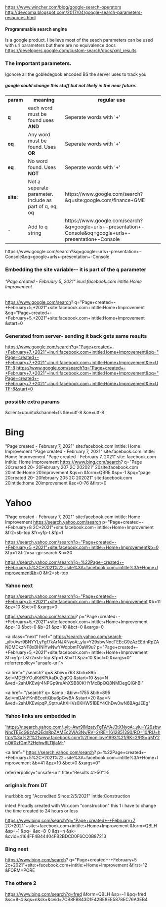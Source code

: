 https://www.wincher.com/blog/google-search-operators
http://devcoma.blogspot.com/2017/04/google-search-parameters-resources.html

#### Programmable search engine
Is a google product. I believe most of the seach parameters can be used with url parameters but there are no equivalence docs
https://developers.google.com/custom-search/docs/xml_results

### The important parameters. 
Igonore all the gobledegook encoded BS the server uses to track you
##### google could change this stuff but not likely in the near future.
<table>
    <tr>
        <th>param</th>
        <th>meaning</th>
        <th>regular use</th>
    </tr>
    <tr>
        <td><strong>q</strong></td>
        <td>each word must be found uses <strong>AND</strong></td>
        <td>Seperate words with '+'</td>
    </tr>
    <tr>
        <td><strong>oq</strong></td>
        <td>Any word must be found. Uses <strong>OR</strong></td>
        <td>Seperate words with '+'</td>
    <tr>
        <td><strong>eq</strong></td>
        <td>No word found. Uses <strong>NOT</strong></td>
        <td>Seperate words with '+'</td>
    </tr>
    <tr>
        <td><strong>site:</strong></td>
        <td>Not a seperate parameter. Include as part of q, eq, oq</td>
        <td>https://www.google.com/search?&q=site:google.com/finance+GME</td>
    </tr>
    <tr>
        <td><strong>-</strong></td>
        <td>Add to q string</td>
        <td>https://www.google.com/search?&q=google+urls+-presentation+-Console&oq=google+urls+-presentation+-Console</td>
    </tr>
</table>
https://www.google.com/search?&q=google+urls+-presentation+-Console&oq=google+urls+-presentation+-Console

### Embedding the site variable-- it is part of the q parameter
###### "Page created - February 5, 2021" inurl:facebook.com intitle:Home Improvement
https://www.google.com/search?
q="Page+created+-+February+5,+2021"+site:facebook.com+intitle:Home+Improvement
&oq="Page+created+-+February+5,+2021"+site:facebook.com+intitle:Home+Improvement
&start=0

### Generated from server- sending it back gets same results
https://www.google.com/search?q="Page+created+-+February+7,+2021"+inurl:facebook.com+intitle:Home+Improvement&oq="Page+created+-+February+7,+2021"+inurl:facebook.com+intitle:Home+Improvement&ie=UTF-8
https://www.google.com/search?q="Page+created+-+February+7,+2021"+inurl:facebook.com+intitle:Home+Improvement&oq="Page+created+-+February+7,+2021"+inurl:facebook.com+intitle:Home+Improvement&ie=UTF-8&start=0

### possible extra params
&client=ubuntu&channel=fs
&ie=utf-8
&oe=utf-8

# Bing
"Page created - February 7, 2021" site:facebook.com intitle: Home Improvement
"Page created - February 7, 2021" site:facebook.com intitle: Home Improvement
"Page created - February 7, 2021" site: facebook.com intitle: Home Improvement
https://www.bing.com/search?
q="Page 20created 20- 20February 207 2C 202021" 20site:facebook.com 20intitle:Home 20Improvement
&qs=n
&form=QBRE
&sp=-1
&pq="page 20created 20- 20february 205 2C 202021" site:facebook.com 20intitle:home 20improvement
&sc=0-76
&first=0

# Yahoo
"Page created - February 7, 2021" site:facebook.com intitle: Home Improvement
https://search.yahoo.com/search
p="Page+created+-+February+8 2C+2021"+site:facebook.com+intitle:+Home+Improvement
&fr2=sb-top
&fr=yfp-t
&fp=1

https://search.yahoo.com/search?p="Page+created+-+February+5,+2021"+site:facebook.com+intitle:+Home+Improvement&b=0
&fp=1
&fr2=sa-gp-search
&n=30

https://search.yahoo.com/search?p=%22Page+created+-+February+5%2C+2021%22+site%3A+facebook.com+intitle%3A+Home+Improvement&b=0
&fr2=sb-top


### Yahoo next
https://search.yahoo.com/search?p="Page+created+-+February+5,+2021"+site:facebook.com+intitle:+Home+Improvement
&b=11
&pz=10
&bct=0
&xargs=0

https://search.yahoo.com/searchu?
p="Page+created+-+February+5,+2021"+site:facebook.com+intitle:+Home+Improvement
&pz=10
&bct=0
&b=21
&pz=10
&bct=0
&xargs=0




<a class="next" 
href="
https://search.yahoo.com/search;
_ylt=Awr9BNYYLyFgf7kArNJXNyoA;_ylu=Y29sbwNncTEEcG9zAzEEdnRpZANDMDkzNF8xBHNlYwNwYWdpbmF0aW9u?
p="Page+created+-+February+5,+2021"+site:facebook.com+intitle:+Home+Improvement
&amp;fr=yfp-t
&amp;fr2=sb-top
&amp;fp=1
&amp;b=11
&amp;pz=10
&amp;bct=0
&amp;xargs=0" 
referrerpolicy="unsafe-url">

<a href="
/search?
q=&amp;
&amp;biw=763
&amp;bih=895
&amp;ei=MDEhYOuIKdKPtAaDuZigCQ
&amp;start=10
&amp;sa=N
&amp;ved=2ahUKEwjr4NPGp9ruAhXSB80KHYMcBpQQ8NMDegQIGhBI"



<a 
href=
"/search?
q= &amp ;
&amp;biw=1755
&amp;bih=895
&amp;ei=mDAhYKn8EcettQbu6pGwBA
&amp;start=20
&amp;sa=N
&amp;ved=2ahUKEwipqP_9ptruAhXHVs0KHW51BEY4ChDw0wN6BAgJEEg" 
### Yahoo links are embedded in
'https://r.search.yahoo.com/_ylt=Awr9IMzatyFgFAYAJ3tXNyoA;_ylu=Y29sbwNncTEEcG9zAzQEdnRpZAMEc2VjA3Ny/RV=2/RE=1612851290/RO=10/RU=https%3a%2f%2fwww.facebook.com%2fmonilove1993%2f/RK=2/RS=gMY2nOif0zfGmP2Hehw8LTljIaM-'

<a href="
https://search.yahoo.com/search?
p=%22Page+created+-+February+5%2C+2021%22+site%3A+facebook.com+intitle%3A+Home+Improvement
&amp;b=41
&amp;pz=10
&amp;bct=0
&amp;xargs=0"

 referrerpolicy="unsafe-url" title="Results 41-50">5</a>


### originals from DT
inurl:bbb.org "Accredited Since:2/5/2021" intitle:Construction

intext:Proudly created with Wix.com "construction"
this 1 i have to change the time created to 24 hours or less


https://www.bing.com/search?q="Page+created+-+February+7 2C+2021"+site:+facebook.com+intitle:+Home+Improvement
&form=QBLH
&sp=-1
&pq=
&sc=8-0
&qs=n
&sk=
&cvid=4164FF4B44404FB2BDCD0F6CC0B87213

### Bing next
https://www.bing.com/search?
q="Page+created+-+February+5 2c+2021"+site:+facebook.com+intitle:+Home+Improvement
&first=12
&FORM=PORE



### The othere 2
https://www.bing.com/search?q=fred
&form=QBLH
&sp=-1
&pq=fred
&sc=8-4
&qs=n&sk=&cvid=7CB8FB843D1F42BE8EE5878EC76A3EB4


